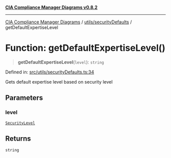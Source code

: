 [**CIA Compliance Manager Diagrams v0.8.2**](../../../README.md)

***

[CIA Compliance Manager Diagrams](../../../modules.md) / [utils/securityDefaults](../README.md) / getDefaultExpertiseLevel

# Function: getDefaultExpertiseLevel()

> **getDefaultExpertiseLevel**(`level`): `string`

Defined in: [src/utils/securityDefaults.ts:34](https://github.com/Hack23/cia-compliance-manager/blob/423c5d261c747ade8ca2550e176aa05168b5a31e/src/utils/securityDefaults.ts#L34)

Gets default expertise level based on security level

## Parameters

### level

[`SecurityLevel`](../../../types/cia/type-aliases/SecurityLevel.md)

## Returns

`string`
